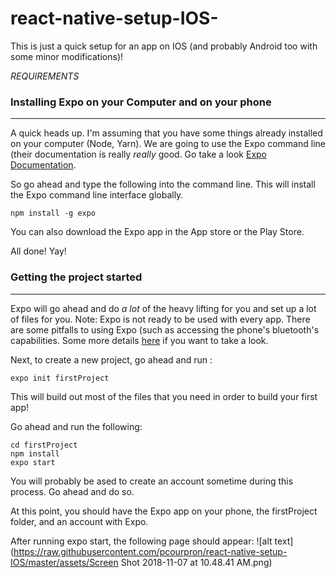 # react-native-setup-IOS-



This is just a quick setup for an app on IOS (and probably Android too with some minor modifications)!


*REQUIREMENTS*

### Installing Expo on your Computer and on your phone ###
---
A quick heads up. I'm assuming that you have some things already installed on your computer (Node, Yarn).
We are going to use the Expo command line (their documentation is really *really* good. Go take a look [Expo Documentation](https://docs.expo.io/versions/latest/).

So go ahead and type the following into the command line. This will install the Expo command line interface globally.

`npm install -g expo`

You can also download the Expo app in the App store or the Play Store. 

All done! Yay!

### Getting the project started ###
---
Expo will go ahead and do *a lot* of the heavy lifting for you and set up a lot of files for you. 
Note: Expo is not ready to be used with every app. There are some pitfalls to using Expo (such as accessing the phone's bluetooth's capabilities. Some more details [here](https://docs.expo.io/versions/v31.0.0/introduction/why-not-expo) if you want to take a look.

Next, to create a new project, go ahead and run :

`expo init firstProject`

This will build out most of the files that you need in order to build your first app!

Go ahead and run the following:

```
cd firstProject  
npm install
expo start
 ```
 
You will probably be ased to create an account sometime during this process. Go ahead and do so.

At this point, you should have the Expo app on your phone, the firstProject folder, and an account with Expo. 

After running expo start, the following page should appear:
![alt text](https://raw.githubusercontent.com/pcourpron/react-native-setup-IOS/master/assets/Screen Shot 2018-11-07 at 10.48.41 AM.png)
 






